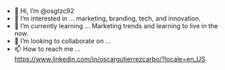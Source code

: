 - 👋 Hi, I’m @osgtzc92
- 👀 I’m interested in ... marketing, branding, tech, and innovation.
- 🌱 I’m currently learning ... Marketing trends and learning to live in the now.
- 💞️ I’m looking to collaborate on ... 
- 📫 How to reach me ... https://www.linkedin.com/in/oscargutierrezcarbo/?locale=en_US

<!---
osgtzc92/osgtzc92 is a ✨ special ✨ repository because its `README.md` (this file) appears on your GitHub profile.
You can click the Preview link to take a look at your changes.
--->
